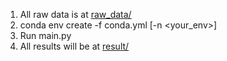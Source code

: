 1. All raw data is at [raw_data/](raw_data/)
2. conda env create -f conda.yml [-n <your_env>]
3. Run main.py
4. All results will be at [result/](result/)